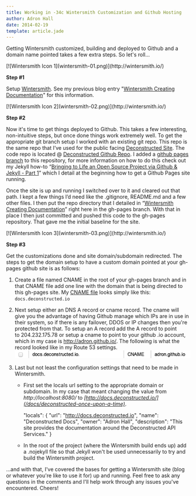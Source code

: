```yaml
---
title: Working in -34c Wintersmith Customization and Github Hosting
author: Adron Hall
date: 2014-02-19
template: article.jade
---
```

Getting Wintersmith customized, building and deployed to Github and a domain name pointed takes a few extra steps. So let's roll...

<div class="image float-right">
    [![Wintersmith Icon 1](wintersmith-01.png)](http://wintersmith.io/)
</div>

<span class="more"></span>

**Step #1**

Setup <a href="http://wintersmith.io/" target="_blank">Wintersmith</a>. See my previous blog entry "[Wintersmith Creating Documentation](/articles/wintersmith-creating-documentation)" for this information.

<div class="image float-right">
	[![Wintersmith Icon 2](wintersmith-02.png)](http://wintersmith.io/)
</div>

**Step #2**

Now it's time to get things deployed to Github. This takes a few interesting, non-intuitive steps, but once done things work extremely well. To get the appropriate git branch setup I worked with an existing git repo. This repo is the same repo that I’ve used for the public facing [Deconstructed Site](/docs/deconstructed-once-upon-a-time). The code repo is located @ [Deconstructed Github Repo](/docs/deconstructed-once-upon-a-time). I added a [github pages branch](/docs/deconstructed-once-upon-a-time) to this repository, for more information on how to do this check out my Jekyll how-to “[Bringing to Life an Open Source Project via Github &amp; Jekyll - Part 1](/docs/deconstructed-once-upon-a-time)” which I detail at the beginning how to get a Github Pages site running.

Once the site is up and running I switched over to it and cleared out that path. I kept a few things I’d need like the .gitignore, README.md and a few other files. I then put the repo directory that I detailed in “[Wintersmith Creating Documentation](/articles/wintersmith-creating-documentation)” right here in the gh-pages branch. With that in place I then just committed and pushed this code to the gh-pages repository. That gave me the initial baseline for the site.

<div class="image float-right">
	[![Wintersmith Icon 3](wintersmith-03.png)](http://wintersmith.io/)
</div>

**Step #3**

Get the customizations done and site domain/subdomain redirected. The steps to get the domain setup to have a custom domain pointed at your gh-pages github site is as follows:

1. Create a file named CNAME in the root of your gh-pages branch and in that CNAME file add one line with the domain that is being directed to this gh-pages site. My <a href="https://github.com/Adron/deconstructed/blob/gh-pages/CNAME" target="_blank">CNAME file</a> looks simply like this: `docs.deconstructed.io`

2. Next setup either an DNS A record or cname record. The cname will give you the advantage of having Github manage which IPs are in use in their system, so if there is any failover, DDOS or IP changes then you're protected from that. To setup an A record add the A record to point to 204.232.175.78 or setup a cname to point to your github .io account, which in my case is http://adron.github.io/. The following is what the record looked like in my Route 53 settings.![DNS Setting](dns-deconstructed.png)

3. Last but not least the configuration settings that need to be made in Wintersmith.

	* First set the locals url setting to the appropriate domain or subdomain. In my case that meant changing the value from *http://localhost:8080/* to *[http://docs.deconstructed.io/](/docs/deconstructed-once-upon-a-time)*.

		"locals": {
			"url": "http://docs.deconstructed.io",
			"name": "Deconstructed Docs",
			"owner": "Adron Hall",
			"description": "This site provides the documentation around the Deconstructed API Services."
		}

	* In the root of the project (where the Wintersmith build ends up) add a .nojekyll file so that Jekyll won't be used unnecessarily to try and build the Wintersmith project.

...and with that, I've covered the bases for getting a Wintersmith site (blog or whatever you're like to use it for) up and running. Feel free to ask any questions in the comments and I'll help work through any issues you've encountered. Cheers!